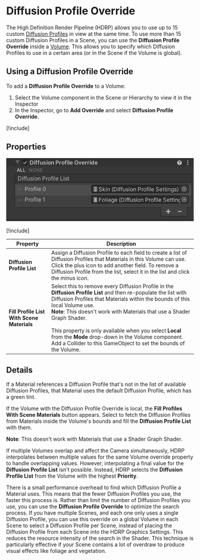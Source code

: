 # Diffusion Profile Override

The High Definition Render Pipeline (HDRP) allows you to use up to 15 custom [Diffusion Profiles](Diffusion-Profile.md) in view at the same time. To use more than 15 custom Diffusion Profiles in a Scene, you can use the **Diffusion Profile Override** inside a [Volume](Volumes.md). This allows you to specify which Diffusion Profiles to use in a certain area (or in the Scene if the Volume is global).

## Using a Diffusion Profile Override

To add a **Diffusion Profile Override** to a Volume:

1. Select the Volume component in the Scene or Hierarchy to view it in the Inspector
2. In the Inspector, go to **Add Override** and select **Diffusion Profile Override**.

[!include[](snippets/volume-override-api.md)]

## Properties

![](Images\Override-DiffusionProfile1.png)

[!include[](snippets/Volume-Override-Enable-Properties.md)]

| **Property**                               | **Description**                                              |
| ------------------------------------------ | ------------------------------------------------------------ |
| **Diffusion Profile List**                 | Assign a Diffusion Profile to each field to create a list of Diffusion Profiles that Materials in this Volume can use. Click the plus icon to add another field. To remove a Diffusion Profile from the list, select it in the list and click the minus icon. |
| **Fill Profile List With Scene Materials** | Select this to remove every Diffusion Profile in the **Diffusion Profile List** and then re-populate the list with Diffusion Profiles that Materials within the bounds of this local Volume use. <br/>**Note**: This doesn't work with Materials that use a Shader Graph Shader.<br/><br/>This property is only available when you select **Local** from the **Mode** drop-down in the Volume component. Add a Collider to this GameObject to set the bounds of the Volume. |

## Details

If a Material references a Diffusion Profile that's not in the list of available Diffusion Profiles, that Material uses the default Diffusion Profile, which has a green tint.


If the Volume with the Diffusion Profile Override is local, the **Fill Profiles With Scene Materials** button appears. Select to fetch the Diffusion Profiles from Materials inside the Volume's bounds and fill the **Diffusion Profile List** with them.

**Note**: This doesn't work with Materials that use a Shader Graph Shader.

If multiple Volumes overlap and affect the Camera simultaneously, HDRP interpolates between multiple values for the same Volume override property to handle overlapping values. However, interpolating a final value for the **Diffusion Profile List** isn't possible. Instead, HDRP selects the **Diffusion Profile List** from the Volume with the highest **Priority**.

There is a small performance overhead to find which Diffusion Profile a Material uses. This means that the fewer Diffusion Profiles you use, the faster this process is. Rather than limit the number of Diffusion Profiles you use, you can use the **Diffusion Profile Override** to optimize the search process. If you have multiple Scenes, and each one only uses a single Diffusion Profile, you can use this override on a global Volume in each Scene to select a Diffusion Profile per Scene, instead of placing the Diffusion Profile from each Scene into the HDRP Graphics Settings. This reduces the resource intensity of the search in the Shader. This technique is particularly effective if your Scene contains a lot of overdraw to produce visual effects like foliage and vegetation.
